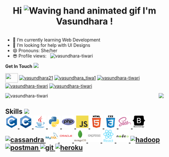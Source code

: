 <h1 style="display: inline-block;" align="center">
    Hi 
    <img src="https://raw.githubusercontent.com/nixin72/nixin72/master/wave.gif" 
         alt="Waving hand animated gif"
         height="40"
         width="40" />
    I'm Vasundhara !
 </h1>

  - 🌱 I’m currently learning Web Development &nbsp;&nbsp; 
  - 🤔 I’m looking for help with UI Designs &nbsp;&nbsp; <br/>
  - 😄 Pronouns: She/her <br/>
  - 😎 Profile views: &nbsp; <img src="https://komarev.com/ghpvc/?username=vasundhara-tiwari&label=Profile%20views&color=0e75b6&style=flat" alt="vasundhara-tiwari" />
  
<span> **Get In Touch** </span> <img src='https://raw.githubusercontent.com/ShahriarShafin/ShahriarShafin/main/Assets/handshake.gif' width="50">
<br/>
 <p align="left">
  <a href = 'https://www.linkedin.com/in/vasundhara-tiwari'> <img align="center" src="https://raw.githubusercontent.com/rahulbanerjee26/githubAboutMeGenerator/main/icons/linked-in-alt.svg" height="30" width="40" /></a> 
  <a href="https://www.codechef.com/users/vasundhara21" target="blank"><img align="center" src="https://cdn.jsdelivr.net/npm/simple-icons@3.1.0/icons/codechef.svg" alt="vasundhara21" height="30" width="40" /></a>
<a href="https://www.hackerrank.com/vasundhara_tiwa1" target="blank"><img align="center" src="https://raw.githubusercontent.com/rahuldkjain/github-profile-readme-generator/master/src/images/icons/Social/hackerrank.svg" alt="vasundhara_tiwa1" height="30" width="40" /></a>
<a href="https://www.leetcode.com/vasundhara-tiwari" target="blank"><img align="center" src="https://raw.githubusercontent.com/rahuldkjain/github-profile-readme-generator/master/src/images/icons/Social/leet-code.svg" alt="vasundhara-tiwari" height="30" width="40" /></a>
   <a href="https://codepen.io/vasundhara-tiwari" target="blank"><img align="center" src="https://raw.githubusercontent.com/rahuldkjain/github-profile-readme-generator/master/src/images/icons/Social/codepen.svg" alt="vasundhara-tiwari" height="30" width="40" /></a>
<a href="https://dribbble.com/vasundhara-tiwari" target="blank"><img align="center" src="https://raw.githubusercontent.com/rahuldkjain/github-profile-readme-generator/master/src/images/icons/Social/dribbble.svg" alt="vasundhara-tiwari" height="30" width="40" /></a>
</p>

<p>
    <img src="https://github-readme-stats.vercel.app/api/top-langs?username=vasundhara-tiwari&show_icons=true&locale=en&layout=compact&theme=dark" alt="vasundhara-tiwari" />
    <img src="https://user-images.githubusercontent.com/56646239/217609354-081cde59-89da-405f-b4ea-afbf1fe90057.gif" align="right">
</p>

<h2> Skills <img src = "https://media2.giphy.com/media/QssGEmpkyEOhBCb7e1/giphy.gif?cid=ecf05e47a0n3gi1bfqntqmob8g9aid1oyj2wr3ds3mg700bl&rid=giphy.gif" width = 32>
    <br/>

<a href="https://www.cprogramming.com/" target="_blank" rel="noreferrer"> 
                <img title="C"  src="https://raw.githubusercontent.com/devicons/devicon/master/icons/c/c-original.svg" alt="c" width="40" height="40"/> 
            </a> 
            <a href="https://www.w3schools.com/cpp/" target="_blank" rel="noreferrer">
                <img title="C++" src="https://raw.githubusercontent.com/devicons/devicon/master/icons/cplusplus/cplusplus-original.svg" alt="cplusplus" width="40" height="40"/> 
            </a> 
            <a href="https://www.java.com" target="_blank" rel="noreferrer"> 
                <img title="Java" src="https://raw.githubusercontent.com/devicons/devicon/master/icons/java/java-original.svg" alt="java" width="40" height="40"/> 
            </a> 
            <a href="https://www.python.org" target="_blank" rel="noreferrer"> 
                <img title="Python" src="https://raw.githubusercontent.com/devicons/devicon/master/icons/python/python-original.svg" alt="python" width="40" height="40"/>
            </a> 
   <a href="https://www.php.net" target="_blank" rel="noreferrer"> 
                <img title="PHP" src="https://raw.githubusercontent.com/devicons/devicon/master/icons/php/php-original.svg" alt="php" width="40" height="40"/> 
    </a> 
  <a href="https://developer.mozilla.org/en-US/docs/Web/JavaScript" target="_blank" rel="noreferrer"> 
    <img title="Javascript" src="https://raw.githubusercontent.com/devicons/devicon/master/icons/javascript/javascript-original.svg" alt="javascript" width="40" height="40"/> 
  </a> 
   <a href="https://www.w3.org/html/" target="_blank" rel="noreferrer"> 
    <img title="HTML5" src="https://raw.githubusercontent.com/devicons/devicon/master/icons/html5/html5-original-wordmark.svg" alt="html5" width="40" height="40"/> 
  </a> 
   <a href="https://www.w3schools.com/css/" target="_blank" rel="noreferrer"> 
    <img title="CSS3"  src="https://raw.githubusercontent.com/devicons/devicon/master/icons/css3/css3-original-wordmark.svg" alt="css3" width="40" height="40"/> 
  </a> 
  <a href="https://sass-lang.com" target="_blank" rel="noreferrer"> 
    <img title="SASS" src="https://raw.githubusercontent.com/devicons/devicon/master/icons/sass/sass-original.svg" alt="sass" width="40" height="40"/> 
  </a>
  <a href="https://getbootstrap.com" target="_blank" rel="noreferrer"> 
    <img title="Bootstrap" src="https://raw.githubusercontent.com/devicons/devicon/master/icons/bootstrap/bootstrap-plain-wordmark.svg" alt="bootstrap" width="40" height="40"/>  </a> 
   
  <a href="https://cassandra.apache.org/" target="_blank" rel="noreferrer"> 
    <img title="Cassandra" src="https://www.vectorlogo.zone/logos/apache_cassandra/apache_cassandra-icon.svg" alt="cassandra" width="40" height="40"/> 
  </a>
           <a href="https://www.mysql.com/" target="_blank" rel="noreferrer"> 
               <img title="MySql" src="https://raw.githubusercontent.com/devicons/devicon/master/icons/mysql/mysql-original-wordmark.svg" alt="mysql" width="40" height="40"/> 
          </a> 
  <a href="https://www.oracle.com/" target="_blank" rel="noreferrer"> 
    <img title="Oracle" src="https://raw.githubusercontent.com/devicons/devicon/master/icons/oracle/oracle-original.svg" alt="oracle" width="40" height="40"/> 
  </a>
  <a href="https://www.mongodb.com/" target="_blank" rel="noreferrer"> 
    <img title="MongoDB" src="https://raw.githubusercontent.com/devicons/devicon/master/icons/mongodb/mongodb-original-wordmark.svg" alt="mongodb" width="40" height="40"/> 
  </a> 
  <a href="https://expressjs.com" target="_blank" rel="noreferrer"> 
    <img title="Express.js"  src="https://raw.githubusercontent.com/devicons/devicon/master/icons/express/express-original-wordmark.svg" alt="express" width="40" height="40"/> </a>  
  <a href="https://reactjs.org/" target="_blank" rel="noreferrer"> 
    <img title="React.js" src="https://raw.githubusercontent.com/devicons/devicon/master/icons/react/react-original-wordmark.svg" alt="react" width="40" height="40"/> 
  </a> 
    <a href="https://nodejs.org" target="_blank" rel="noreferrer"> 
    <img title="Node.js" src="https://raw.githubusercontent.com/devicons/devicon/master/icons/nodejs/nodejs-original-wordmark.svg" alt="nodejs" width="40" height="40"/> 
  </a> 
  <a href="https://hadoop.apache.org/" target="_blank" rel="noreferrer"> 
    <img title="Hadoop" src="https://www.vectorlogo.zone/logos/apache_hadoop/apache_hadoop-icon.svg" alt="hadoop" width="40" height="40"/> 
  </a>
  <a href="https://postman.com" target="_blank" rel="noreferrer"> 
    <img title="Postman" src="https://www.vectorlogo.zone/logos/getpostman/getpostman-icon.svg" alt="postman" width="40" height="40"/> 
  </a>
  <a href="https://git-scm.com/" target="_blank" rel="noreferrer"> 
    <img title="Git" src="https://www.vectorlogo.zone/logos/git-scm/git-scm-icon.svg" alt="git" width="40" height="40"/> 
  </a>
  <a href="https://heroku.com" target="_blank" rel="noreferrer"> 
    <img title="Heroku" src="https://www.vectorlogo.zone/logos/heroku/heroku-icon.svg" alt="heroku" width="40" height="40"/> 
  </a>
 
